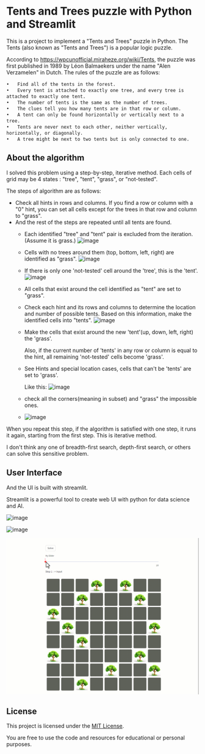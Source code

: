 # Tents and Trees puzzle with Python and Streamlit

This is a project to implement a "Tents and Trees" puzzle in Python.
The Tents (also known as "Tents and Trees") is a popular logic puzzle. 

According to https://wpcunofficial.miraheze.org/wiki/Tents, the puzzle was first published in 1989 by Léon Balmaekers under the name "Alen Verzamelen" in Dutch.
The rules of the puzzle are as follows:
    
    •	Find all of the tents in the forest.
    •	Every tent is attached to exactly one tree, and every tree is attached to exactly one tent.
    •	The number of tents is the same as the number of trees.
    •	The clues tell you how many tents are in that row or column.
    •	A tent can only be found horizontally or vertically next to a tree.
    •	Tents are never next to each other, neither vertically, horizontally, or diagonally. 
    •	A tree might be next to two tents but is only connected to one.

## About the algorithm

I solved this problem using a step-by-step, iterative method.
Each cells of grid may be 4 states : "tree", "tent", "grass", or "not-tested".

The steps of algorithm are as follows:
	
- Check all hints in rows and columns. If you find a row or column with a "0" hint, you can set all cells except for the trees in that row and column to "grass".
- And the rest of the steps are repeated until all tents are found.
  -  Each identified "tree" and "tent" pair is excluded from the iteration. (Assume it is grass.)
     ![image](https://github.com/DevNoctis1001/Tents-and-Trees-Solution-python-streamlit/assets/148486194/de618518-ca6c-4f71-90c6-89583a228a27)

  -  Cells with no trees around them (top, bottom, left, right) are identified as "grass".
     ![image](https://github.com/DevNoctis1001/Tents-and-Trees-Solution-python-streamlit/assets/148486194/b9989db6-8453-45f8-9950-de2f64e15d07)
     
  -  If there is only one 'not-tested' cell around the 'tree', this is the 'tent'.
	![image](https://github.com/DevNoctis1001/Tents-and-Trees-Solution-python-streamlit/assets/148486194/a8fe3f10-c2ab-448f-8b02-d8acc83db4a8)

  -  All cells that exist around the cell identified as "tent" are set to "grass".
    
  -  Check each hint and its rows and columns to determine the location and number of possible tents. Based on this information, make the identified cells into "tents".
     ![image](https://github.com/DevNoctis1001/Tents-and-Trees-Solution-python-streamlit/assets/148486194/e9263717-94bb-4fc7-8cd2-66c5eac5e0f1)

  
  - Make the cells that exist around the new 'tent'(up, down, left, right) the 'grass'.
     
     Also, if the current number of 'tents' in any row or column is equal to the hint, all remaining 'not-tested' cells become 'grass'.
  - See Hints and special location cases, cells that can't be 'tents' are set to 'grass'.

     Like this:
     ![image](https://github.com/DevNoctis1001/Tents-and-Trees-Solution-python-streamlit/assets/148486194/e22574d9-2d3a-4f80-b524-a93c441f0484)

   - check all the corners(meaning in subset) and "grass" the impossible ones.
   - 
     ![image](https://github.com/DevNoctis1001/Tents-and-Trees-Solution-python-streamlit/assets/148486194/7c61b19b-820c-4a12-89ed-43fd64c1b3f4)

When you repeat this step, if the algorithm is satisfied with one step, it runs it again, starting from the first step. This is iterative method.

I don't think any one of breadth-first search, depth-first search, or others can solve this sensitive problem.

## User Interface

And the UI is built with streamlit.  

Streamlit is a powerful tool to create web UI with python for data science and AI. 

![image](https://github.com/DevNoctis1001/Tents-and-Trees-Solution-python-streamlit/assets/148486194/b2defaa2-73ee-4f5f-b0aa-b3ebdbd15777)

![image](https://github.com/DevNoctis1001/Tents-and-Trees-Solution-python-streamlit/assets/148486194/0f81964a-1be7-4d99-aeaf-b1dd87a6733a)

![image](https://github.com/DevNoctis1001/Tents-and-Trees-Solution-python-streamlit/blob/main/Tents%20and%20Trees.gif)


## License

This project is licensed under the [MIT License](https://github.com/DevNoctis1001/Tents-and-Trees-Solution-python-streamlit/blob/main/LICENSE). 

You are free to use the code and resources for educational or personal purposes.


